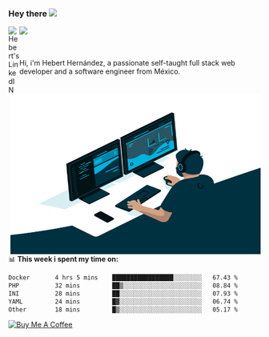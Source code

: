 ### Hey there <img src="https://media.giphy.com/media/hvRJCLFzcasrR4ia7z/giphy.gif" width="25px">
<a href="https://www.linkedin.com/in/evertcode/" target="_blank">
  <img align="left" alt="Hebert's LinkedIN" width="22px" src="https://raw.githubusercontent.com/peterthehan/peterthehan/master/assets/linkedin.svg" />
</a>

![](https://visitor-badge.glitch.me/badge?page_id=evertcode.evertcode)

<br />

Hi, i'm Hebert Hernández, a passionate self-taught full stack web developer and a software engineer from México.

<img align="right" alt="GIF" src="https://github.com/evertcode/evertcode/blob/master/code.gif?raw=true" width="500" height="320" />

📊 **This week i spent my time on:**

<!--START_SECTION:waka-->

```text
Docker       4 hrs 5 mins    █████████████████░░░░░░░░   67.43 %
PHP          32 mins         ██▒░░░░░░░░░░░░░░░░░░░░░░   08.84 %
INI          28 mins         ██░░░░░░░░░░░░░░░░░░░░░░░   07.93 %
YAML         24 mins         █▓░░░░░░░░░░░░░░░░░░░░░░░   06.74 %
Other        18 mins         █▒░░░░░░░░░░░░░░░░░░░░░░░   05.17 %
```

<!--END_SECTION:waka-->

<a href="https://www.buymeacoffee.com/evertcode" target="_blank"><img src="https://cdn.buymeacoffee.com/buttons/v2/default-red.png" alt="Buy Me A Coffee" width="150" ></a>


